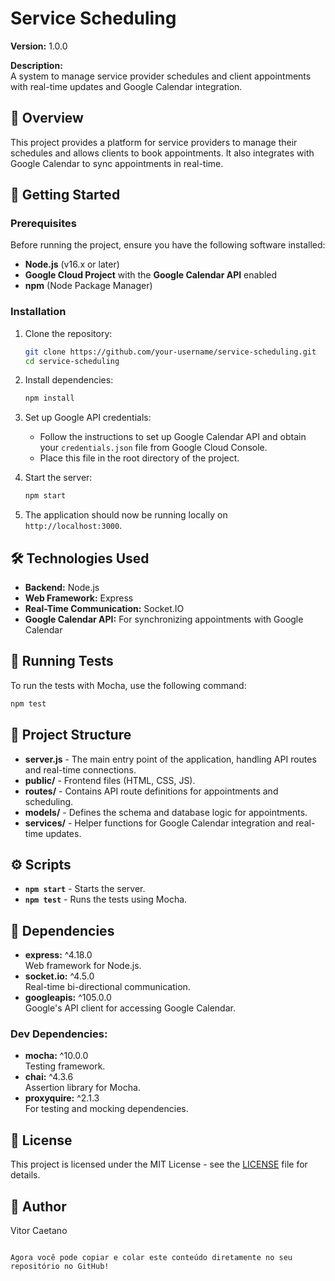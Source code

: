 
# Service Scheduling

**Version:** 1.0.0

**Description:**  
A system to manage service provider schedules and client appointments with real-time updates and Google Calendar integration.

## 📝 Overview

This project provides a platform for service providers to manage their schedules and allows clients to book appointments. It also integrates with Google Calendar to sync appointments in real-time.

## 🚀 Getting Started

### Prerequisites
Before running the project, ensure you have the following software installed:

- **Node.js** (v16.x or later)
- **Google Cloud Project** with the **Google Calendar API** enabled
- **npm** (Node Package Manager)

### Installation

1. Clone the repository:
   ```bash
   git clone https://github.com/your-username/service-scheduling.git
   cd service-scheduling
   ```

2. Install dependencies:
   ```bash
   npm install
   ```

3. Set up Google API credentials:
   - Follow the instructions to set up Google Calendar API and obtain your `credentials.json` file from Google Cloud Console.
   - Place this file in the root directory of the project.

4. Start the server:
   ```bash
   npm start
   ```

5. The application should now be running locally on `http://localhost:3000`.

## 🛠 Technologies Used

- **Backend:** Node.js
- **Web Framework:** Express
- **Real-Time Communication:** Socket.IO
- **Google Calendar API:** For synchronizing appointments with Google Calendar

## 🧪 Running Tests

To run the tests with Mocha, use the following command:

```bash
npm test
```

## 📂 Project Structure

- **server.js** - The main entry point of the application, handling API routes and real-time connections.
- **public/** - Frontend files (HTML, CSS, JS).
- **routes/** - Contains API route definitions for appointments and scheduling.
- **models/** - Defines the schema and database logic for appointments.
- **services/** - Helper functions for Google Calendar integration and real-time updates.

## ⚙️ Scripts

- **`npm start`** - Starts the server.
- **`npm test`** - Runs the tests using Mocha.

## 🔧 Dependencies

- **express:** ^4.18.0  
  Web framework for Node.js.
- **socket.io:** ^4.5.0  
  Real-time bi-directional communication.
- **googleapis:** ^105.0.0  
  Google's API client for accessing Google Calendar.

### Dev Dependencies:
- **mocha:** ^10.0.0  
  Testing framework.
- **chai:** ^4.3.6  
  Assertion library for Mocha.
- **proxyquire:** ^2.1.3  
  For testing and mocking dependencies.

## 📝 License

This project is licensed under the MIT License - see the [LICENSE](LICENSE) file for details.

## 📄 Author

Vitor Caetano
```

Agora você pode copiar e colar este conteúdo diretamente no seu repositório no GitHub!
